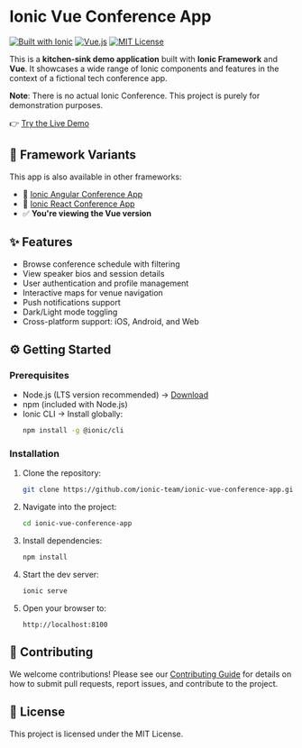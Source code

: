# Ionic Vue Conference App

[![Built with Ionic](https://img.shields.io/badge/-Built%20with%20Ionic-3880FF?style=flat&logo=ionic&logoColor=white)](https://ionicframework.com)
[![Vue.js](https://img.shields.io/badge/-Vue.js-4FC08D?style=flat&logo=vue.js&logoColor=white)](https://vuejs.org)
[![MIT License](https://img.shields.io/badge/License-MIT-blue.svg)](LICENSE)

This is a **kitchen-sink demo application** built with **Ionic Framework** and **Vue**. It showcases a wide range of Ionic components and features in the context of a fictional tech conference app.

**Note**: There is no actual Ionic Conference. This project is purely for demonstration purposes.

👉 [Try the Live Demo](https://ionic-vue-conference-app-git-main-ionic1.vercel.app/tutorial)

## 🧱 Framework Variants

This app is also available in other frameworks:

- 🔗 [Ionic Angular Conference App](https://github.com/ionic-team/ionic-conference-app)
- 🔗 [Ionic React Conference App](https://github.com/ionic-team/ionic-react-conference-app)
- ✅ **You're viewing the Vue version**

## ✨ Features

- Browse conference schedule with filtering
- View speaker bios and session details
- User authentication and profile management
- Interactive maps for venue navigation
- Push notifications support
- Dark/Light mode toggling
- Cross-platform support: iOS, Android, and Web

## ⚙️ Getting Started

### Prerequisites

- Node.js (LTS version recommended) → [Download](https://nodejs.org/)
- npm (included with Node.js)
- Ionic CLI → Install globally:
  ```bash
  npm install -g @ionic/cli
  ```

### Installation
1. Clone the repository:
    ```bash
    git clone https://github.com/ionic-team/ionic-vue-conference-app.git
    ```
2. Navigate into the project:
    ```bash
    cd ionic-vue-conference-app
    ```
3. Install dependencies:
    ```bash
    npm install
    ```
4. Start the dev server:
    ```bash
    ionic serve
    ```
5. Open your browser to:
    ```
    http://localhost:8100
    ```

## 🤝 Contributing

We welcome contributions! Please see our [Contributing Guide](.github/CONTRIBUTING.md) for details on how to submit pull requests, report issues, and contribute to the project.

## 📄 License

This project is licensed under the MIT License.
